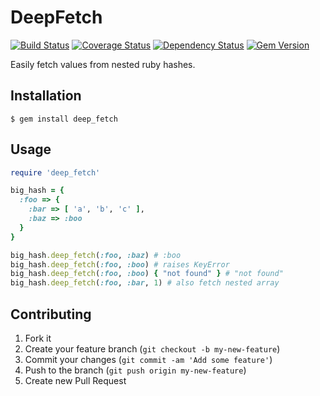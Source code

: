 # DeepFetch

[![Build Status](https://secure.travis-ci.org/pewniak747/deep_fetch.png?branch=master)](http://travis-ci.org/pewniak747/deep_fetch)
[![Coverage Status](https://coveralls.io/repos/pewniak747/deep_fetch/badge.png?branch=master)](https://coveralls.io/r/pewniak747/deep_fetch)
[![Dependency Status](https://gemnasium.com/pewniak747/deep_fetch.png)](https://gemnasium.com/pewniak747/deep_fetch)
[![Gem Version](https://badge.fury.io/rb/deep_fetch.png)](http://badge.fury.io/rb/deep_fetch)

Easily fetch values from nested ruby hashes.

## Installation

    $ gem install deep_fetch

## Usage

``` ruby
require 'deep_fetch'

big_hash = {
  :foo => {
    :bar => [ 'a', 'b', 'c' ],
    :baz => :boo
  }
}

big_hash.deep_fetch(:foo, :baz) # :boo
big_hash.deep_fetch(:foo, :boo) # raises KeyError
big_hash.deep_fetch(:foo, :boo) { "not found" } # "not found"
big_hash.deep_fetch(:foo, :bar, 1) # also fetch nested array
```

## Contributing

1. Fork it
2. Create your feature branch (`git checkout -b my-new-feature`)
3. Commit your changes (`git commit -am 'Add some feature'`)
4. Push to the branch (`git push origin my-new-feature`)
5. Create new Pull Request
